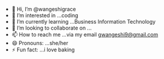 - 👋 Hi, I’m @wangeshigrace
- 👀 I’m interested in ...coding 
- 🌱 I’m currently learning ...Business Information Technology
- 💞️ I’m looking to collaborate on ...
- 📫 How to reach me ...via my email gwangeshi9@gmail.com
- 😄 Pronouns: ...she/her
- ⚡ Fun fact: ...i love baking

<!---
wangeshigrace/wangeshigrace is a ✨ special ✨ repository because its `README.md` (this file) appears on your GitHub profile.
You can click the Preview link to take a look at your changes.
--->
